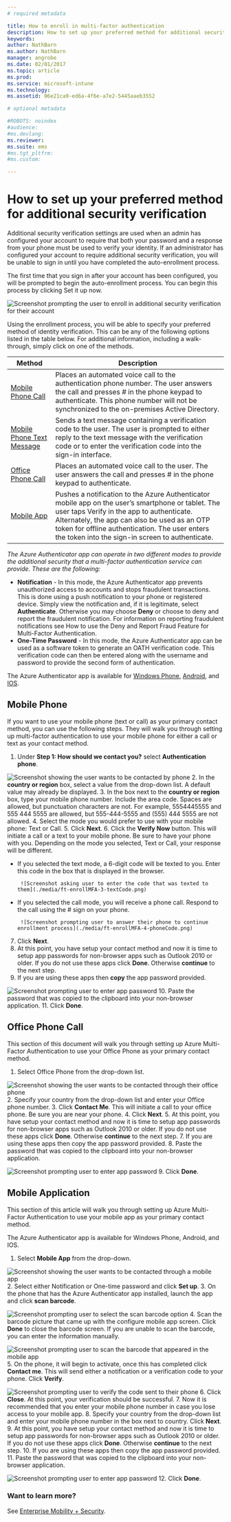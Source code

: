 ```yaml
---
# required metadata

title: How to enroll in multi-factor authentication
description: How to set up your preferred method for additional security verification
keywords:
author: NathBarn
ms.author: NathBarn
manager: angrobe
ms.date: 02/01/2017
ms.topic: article
ms.prod:
ms.service: microsoft-intune
ms.technology:
ms.assetid: 06e21ca9-ed6a-4f6e-a7e2-5445aaeb3552

# optional metadata

#ROBOTS: noindex
#audience:
#ms.devlang:
ms.reviewer:
ms.suite: ems
#ms.tgt_pltfrm:
#ms.custom:

---
```


# How to set up your preferred method for additional security verification



Additional security verification settings are used when an admin has configured your account to require that both your password and a response from your phone must be used to verify your identity. If an administrator has configured your account to require additional security verification, you will be unable to sign in until you have completed the auto-enrollment process.

The first time that you sign in after your account has been configured, you will be prompted to begin the auto-enrollment process. You can begin this process by clicking Set it up now.

![Screenshot prompting the user to enroll in additional security verification for their account](./media/ft-enrollMFA-1-beginProcess.png)

Using the enrollment process, you will be able to specify your preferred method of identity verification. This can be any of the following options listed in the table below. For additional information, including a walk-through, simply click on one of the methods.


|Method|Description|
|------------|----------------------------------|
|[Mobile Phone Call](#mobile-phone)|Places an automated voice call to the authentication phone number. The user answers the call and presses # in the phone keypad to authenticate. This phone number will not be synchronized to the on-premises Active Directory.|
|[Mobile Phone Text Message](#mobile-phone)|Sends a text message containing a verification code to the user. The user is prompted to either reply to the text message with the verification code or to enter the verification code into the sign-in interface.|
|[Office Phone Call](#office-phone-call)|Places an automated voice call to the user. The user answers the call and presses # in the phone keypad to authenticate.|
|[Mobile App](#mobile-application)|Pushes a notification to the Azure Authenticator mobile app on the user’s smartphone or tablet. The user taps Verify in the app to authenticate. Alternately, the app can also be used as an OTP token for offline authentication. The user enters the token into the sign-in screen to authenticate.|

_The Azure Authenticator app can operate in two different modes to provide the additional security that a multi-factor authentication service can provide. These are the following:_

- **Notification** - In this mode, the Azure Authenticator app prevents unauthorized access to accounts and stops fraudulent transactions. This is done using a push notification to your phone or registered device. Simply view the notification and, if it is legitimate, select **Authenticate**. Otherwise you may choose **Deny** or choose to deny and report the fraudulent notification. For information on reporting fraudulent notifications see How to use the Deny and Report Fraud Feature for Multi-Factor Authentication.
- **One-Time Password** - In this mode, the Azure Authenticator app can be used as a software token to generate an OATH verification code. This verification code can then be entered along with the username and password to provide the second form of authentication.

The Azure Authenticator app is available for [Windows Phone](http://www.windowsphone.com/en-us/store/app/azure-authenticator/03a5b2bf-6066-418f-b569-e8aecbc06e50), [Android](https://play.google.com/store/apps/details?id=com.azure.authenticator),
and [IOS](https://itunes.apple.com/us/app/azure-authenticator/id983156458).

## Mobile Phone
If you want to use your mobile phone (text or call) as your primary contact method, you can use the following steps. They will walk you through setting up multi-factor authentication to use your mobile phone for either a call or text as your contact method.

1. Under **Step 1: How should we contact you?** select **Authentication phone**.

  ![Screenshot showing the user wants to be contacted by phone](./media/ft-enrollMFA-2-securityVerification.png)
2.	In the **country or region** box, select a value from the drop-down list. A default value may already be displayed.
3.	In the box next to the **country or region** box, type your mobile phone number. Include the area code.
Spaces are allowed, but punctuation characters are not. For example, 5554445555 and 555 444 5555 are allowed, but 555-444-5555 and (555) 444 5555 are not allowed.
4.	Select the mode you would prefer to use with your mobile phone: Text or Call.
5.	Click **Next**.
6.	Click the **Verify Now** button. This will initiate a call or a text to your mobile phone. Be sure to have your phone with you. Depending on the mode you selected, Text or Call, your response will be different.
 - If you selected the text mode, a 6-digit code will be texted to you. Enter this code in the box that is displayed in the browser.

        ![Screenshot asking user to enter the code that was texted to them](./media/ft-enrollMFA-3-textCode.png)
 - If you selected the call mode, you will receive a phone call. Respond to the call using the # sign on your phone.

        ![Screenshot prompting user to answer their phone to continue enrollment process](./media/ft-enrollMFA-4-phoneCode.png)
7. Click **Next**.
8.	At this point, you have setup your contact method and now it is time to setup app passwords for non-browser apps such as Outlook 2010 or older. If you do not use these apps click **Done**. Otherwise **continue** to the next step.
9. If you are using these apps then **copy** the app password provided.

  ![Screenshot prompting user to enter app password](./media/ft-enrollMFA-5-copyPW.png)
10.	Paste the password that was copied to the clipboard into your non-browser application.
11.	Click **Done**.

## Office Phone Call
This section of this document will walk you through setting up Azure Multi-Factor Authentication to use your Office Phone as your primary contact method.
1. Select Office Phone from the drop-down list.

  ![Screenshot showing the user wants to be contacted through their office phone](./media/ft-enrollMFA-6-officePhone.png)
2.	Specify your country from the drop-down list and enter your Office phone number.
3.	Click **Contact Me**. This will initiate a call to your office phone. Be sure you are near your phone.
4.	Click **Next**.
5.	At this point, you have setup your contact method and now it is time to setup app passwords for non-browser apps such as Outlook 2010 or older. If you do not use these apps click **Done**. Otherwise **continue** to the next step.
7.	If you are using these apps then copy the app password provided.
8.	Paste the password that was copied to the clipboard into your non-browser application.

  ![Screenshot prompting user to enter app password](./media/ft-enrollMFA-7-pastePW.png)
9.	Click **Done**.

## Mobile Application
This section of this article will walk you through setting up Azure Multi-Factor Authentication to use your mobile app as your primary contact method.

The Azure Authenticator app is available for Windows Phone, Android, and IOS.

1. Select **Mobile App** from the drop-down.

  ![Screenshot showing the user wants to be contacted through a mobile app](./media/ft-enrollMFA-8-mobileApp.png)
2.	Select either Notification or One-time password and click **Set up**.
3.	On the phone that has the Azure Authenticator app installed, launch the app and click **scan barcode**.

  ![Screenshot prompting user to select the scan barcode option](./media/ft-enrollMFA-9-scanBarcode.png)
4.	Scan the barcode picture that came up with the configure mobile app screen. Click **Done** to close the barcode screen. If you are unable to scan the barcode, you can enter the information manually.

  ![Screenshot prompting user to scan the barcode that appeared in the mobile app](./media/ft-enrollMFA-9-scanBarcode2.png)
5.	On the phone, it will begin to activate, once this has completed click **Contact me**. This will send either a notification or a verification code to your phone. Click **Verify**.

  ![Screenshot prompting user to verify the code sent to their phone](./media/ft-enrollMFA-10-verifyActivation.png)
6.	Click **Close**. At this point, your verification should be successful.
7.	Now it is recommended that you enter your mobile phone number in case you lose access to your mobile app.
8.	Specify your country from the drop-down list and enter your mobile phone number in the box next to country. Click **Next**.
9.	At this point, you have setup your contact method and now it is time to setup app passwords for non-browser apps such as Outlook 2010 or older. If you do not use these apps click **Done**. Otherwise **continue** to the next step.
10.	If you are using these apps then copy the app password provided.
11.	Paste the password that was copied to the clipboard into your non-browser application.

  ![Screenshot prompting user to enter app password](./media/ft-enrollMFA-11-securityVerification.png)
12.	Click **Done**.

### Want to learn more?
See [Enterprise Mobility + Security](https://www.microsoft.com/en-us/server-cloud/enterprise-mobility/overview.aspx).
